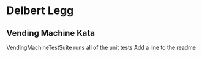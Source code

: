 # Delbert Legg
## Vending Machine Kata

VendingMachineTestSuite runs all of the unit tests
Add a line to the readme
